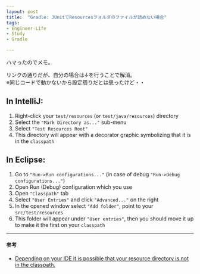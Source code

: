 ```yaml
---
layout: post
title:  "Gradle: JUnitでResourcesフォルダのファイルが読めない場合"
tags:
- Engineer-Life
- Study
- Gradle

---
```


ハマったのでメモ。

リンクの通りだが、自分の場合は↓を行うことで解消。  
※同じコードで動かないから設定周りだとは思ったけど・・

## In IntelliJ:

1. Right-click your `test/resources` (or `test/java/resources`) directory
1. Select the `"Mark Directory as..."` sub-menu
1. Select `"Test Resources Root"`
1. This directory will appear with a decorator graphic symbolizing that it is in the `classpath`

## In Eclipse:

1. Go to `"Run->Run configurations..."` (in case of debug `"Run->Debug configurations..."`)
1. Open Run (Debug) configuration which you use
1. Open `"Classpath"` tab
1. Select `"User Entries"` and click `"Advanced..."` on the right
1. In the opened window select `"Add folder"`, point to your `src/test/resources`
1. This folder will appear under `"User entries"`, then you should move it up to make it the first on your `classpath`

----------

#### 参考
- [Depending on your IDE it is possible that your resource directory is not in the classpath.](https://stackoverflow.com/a/52206580)
